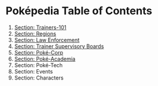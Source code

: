 # Poképedia Table of Contents

1. [Section: Trainers-101](./notes/trainers101.md)
2. [Section: Regions](./notes/regions.md)
3. [Section: Law Enforcement](./notes/law-enforcement.md)
4. [Section: Trainer Supervisory Boards](./notes/trainer-supervisory-boards.md)
5. [Section: Poké-Corp](./notes/poke-corp.md)
6. [Section: Poké-Academia](./notes/pokemon-academia.md)
7. Section: Poké-Tech
8. Section: Events
9. Section: Characters
